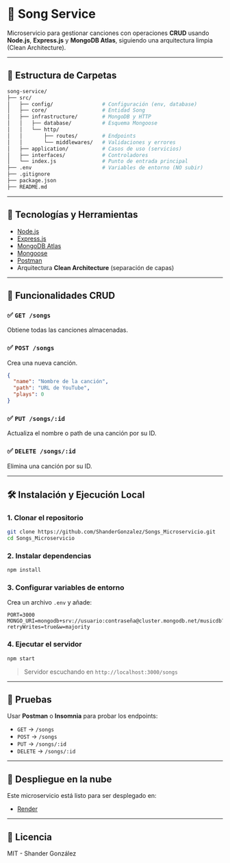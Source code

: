 # 🎵 Song Service

Microservicio para gestionar canciones con operaciones **CRUD** usando **Node.js**, **Express.js** y **MongoDB Atlas**, siguiendo una arquitectura limpia (Clean Architecture).

---

## 📁 Estructura de Carpetas

```bash
song-service/
├── src/
│   ├── config/                # Configuración (env, database)
│   ├── core/                  # Entidad Song
│   ├── infrastructure/        # MongoDB y HTTP
│   │   ├── database/          # Esquema Mongoose
│   │   └── http/
│   │       ├── routes/        # Endpoints
│   │       └── middlewares/   # Validaciones y errores
│   ├── application/           # Casos de uso (servicios)
│   ├── interfaces/            # Controladores
│   └── index.js               # Punto de entrada principal
├── .env                       # Variables de entorno (NO subir)
├── .gitignore
├── package.json
├── README.md
```

---

## 🔧 Tecnologías y Herramientas

- [Node.js](https://nodejs.org/)
- [Express.js](https://expressjs.com/)
- [MongoDB Atlas](https://www.mongodb.com/cloud/atlas)
- [Mongoose](https://mongoosejs.com/)
- [Postman](https://www.postman.com/)
- Arquitectura **Clean Architecture** (separación de capas)

---

## 🧠 Funcionalidades CRUD

### ✅ `GET /songs`
Obtiene todas las canciones almacenadas.

### ✅ `POST /songs`
Crea una nueva canción.
```json
{
  "name": "Nombre de la canción",
  "path": "URL de YouTube",
  "plays": 0
}
```

### ✅ `PUT /songs/:id`
Actualiza el nombre o path de una canción por su ID.

### ✅ `DELETE /songs/:id`
Elimina una canción por su ID.

---

## 🛠️ Instalación y Ejecución Local

### 1. Clonar el repositorio

```bash
git clone https://github.com/ShanderGonzalez/Songs_Microservicio.git
cd Songs_Microservicio
```

### 2. Instalar dependencias

```bash
npm install
```

### 3. Configurar variables de entorno

Crea un archivo `.env` y añade:

```env
PORT=3000
MONGO_URI=mongodb+srv://usuario:contraseña@cluster.mongodb.net/musicdb?retryWrites=true&w=majority
```


### 4. Ejecutar el servidor

```bash
npm start
```

> Servidor escuchando en `http://localhost:3000/songs`

---

## 🧪 Pruebas

Usar **Postman** o **Insomnia** para probar los endpoints:

- `GET` → `/songs`
- `POST` → `/songs`
- `PUT` → `/songs/:id`
- `DELETE` → `/songs/:id`

---

## 🚀 Despliegue en la nube

Este microservicio está listo para ser desplegado en:
- [Render](https://render.com)

---

## 📄 Licencia

MIT - Shander González
